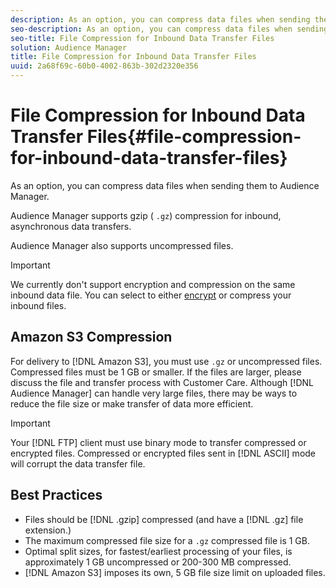 ```yaml
---
description: As an option, you can compress data files when sending them to Audience Manager.
seo-description: As an option, you can compress data files when sending them to Audience Manager.
seo-title: File Compression for Inbound Data Transfer Files
solution: Audience Manager
title: File Compression for Inbound Data Transfer Files
uuid: 2a68f69c-60b0-4002-863b-302d2320e356
---
```


# File Compression for Inbound Data Transfer Files{#file-compression-for-inbound-data-transfer-files}

As an option, you can compress data files when sending them to Audience Manager.

<!-- inbound-file-compression.xml -->

Audience Manager supports gzip ( `.gz`) compression for inbound, asynchronous data transfers.

Audience Manager also supports uncompressed files.

>[!IMPORTANT]
>
>We currently don't support encryption and compression on the same inbound data file. You can select to either [encrypt](../../../integration/sending-audience-data/batch-data-transfer-explained/inbound-file-encryption.md) or compress your inbound files.

## Amazon S3 Compression

For delivery to [!DNL Amazon S3], you must use `.gz` or uncompressed files. Compressed files must be 1 GB or smaller. If the files are larger, please discuss the file and transfer process with Customer Care. Although [!DNL Audience Manager] can handle very large files, there may be ways to reduce the file size or make transfer of data more efficient.

>[!IMPORTANT]
>
>Your [!DNL FTP] client must use binary mode to transfer compressed or encrypted files. Compressed or encrypted files sent in [!DNL ASCII] mode will corrupt the data transfer file.

## Best Practices

* Files should be [!DNL .gzip] compressed (and have a [!DNL .gz] file extension.)
* The maximum compressed file size for a `.gz` compressed file is 1 GB.
* Optimal split sizes, for fastest/earliest processing of your files, is approximately 1 GB uncompressed or 200-300 MB compressed.
* [!DNL Amazon S3] imposes its own, 5 GB file size limit on uploaded files.